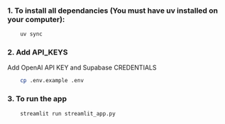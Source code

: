 ### 1. To install all dependancies (You must have uv installed on your computer):
```bash 
    uv sync
```

### 2. Add API_KEYS
Add OpenAI API KEY and Supabase CREDENTIALS

```bash 
    cp .env.example .env
```

### 3. To run the app

```bash 
    streamlit run streamlit_app.py
```